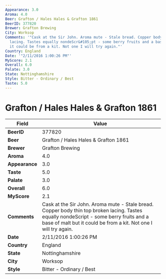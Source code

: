 ```yaml
---
Appearance: 3.0
Aroma: 4.0
Beer: Grafton / Hales Hales & Grafton 1861
BeerID: 377820
Brewer: Grafton Brewing
City: Worksop
Comments: '"Cask at the Sir John. Aroma mute - Stale bread. Copper body thin top broken
  lacing. Tastes equally nondeScr&#105;pt - some berry fruits and a base of malt but
  it could be from a kit. Not one I will try again."'
Country: England
Date: '"2/11/2016 1:00:26 PM"'
MyScore: 2.1
Overall: 6.0
Palate: 3.0
State: Nottinghamshire
Style: Bitter - Ordinary / Best
Taste: 5.0
---
```


# Grafton / Hales Hales & Grafton 1861

| Field         | Value |
|---------------|-------|
| **BeerID** | 377820 |
| **Beer** | Grafton / Hales Hales & Grafton 1861 |
| **Brewer** | Grafton Brewing |
| **Aroma** | 4.0 |
| **Appearance** | 3.0 |
| **Taste** | 5.0 |
| **Palate** | 3.0 |
| **Overall** | 6.0 |
| **MyScore** | 2.1 |
| **Comments** | Cask at the Sir John. Aroma mute - Stale bread. Copper body thin top broken lacing. Tastes equally nondeScr&#105;pt - some berry fruits and a base of malt but it could be from a kit. Not one I will try again. |
| **Date** | 2/11/2016 1:00:26 PM |
| **Country** | England |
| **State** | Nottinghamshire |
| **City** | Worksop |
| **Style** | Bitter - Ordinary / Best |
